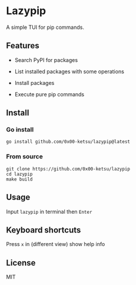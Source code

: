 # Lazypip

A simple TUI for pip commands.

[](https://user-images.githubusercontent.com/16932133/196025693-dac25749-9734-4127-b13a-9b2c6d950226.mp4) 

## Features

- Search PyPI for packages

- List installed packages with some operations

- Install packages

- Execute pure pip commands

## Install

### Go install
```shell
go install github.com/0x00-ketsu/lazypip@latest
```

### From source

```shell
git clone https://github.com/0x00-ketsu/lazypip
cd lazypip
make build
```

## Usage

Input `lazypip` in terminal then `Enter`

## Keyboard shortcuts

Press `x` in (different view) show help info

## License

MIT
